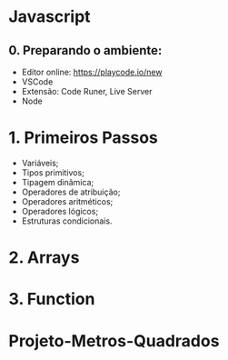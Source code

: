 # Javascript


## 0. Preparando o ambiente:
- Editor online: https://playcode.io/new
- VSCode
- Extensão: Code Runer, Live Server
- Node


# 1. Primeiros Passos
- Variáveis;
- Tipos primitivos;
- Tipagem dinâmica;
- Operadores de atribuição;
- Operadores aritméticos;
- Operadores lógicos;
- Estruturas condicionais.

# 2. Arrays

# 3. Function

# Projeto-Metros-Quadrados


